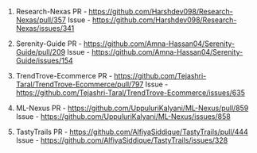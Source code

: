 1. Research-Nexas
PR - https://github.com/Harshdev098/Research-Nexas/pull/357
Issue - https://github.com/Harshdev098/Research-Nexas/issues/341

2. Serenity-Guide
PR - https://github.com/Amna-Hassan04/Serenity-Guide/pull/209
Issue - https://github.com/Amna-Hassan04/Serenity-Guide/issues/154

3. TrendTrove-Ecommerce
PR - https://github.com/Tejashri-Taral/TrendTrove-Ecommerce/pull/797
Issue - https://github.com/Tejashri-Taral/TrendTrove-Ecommerce/issues/635

4. ML-Nexus
PR - https://github.com/UppuluriKalyani/ML-Nexus/pull/859
Issue - https://github.com/UppuluriKalyani/ML-Nexus/issues/858

5. TastyTrails
PR - https://github.com/AlfiyaSiddique/TastyTrails/pull/444
Issue - https://github.com/AlfiyaSiddique/TastyTrails/issues/328
